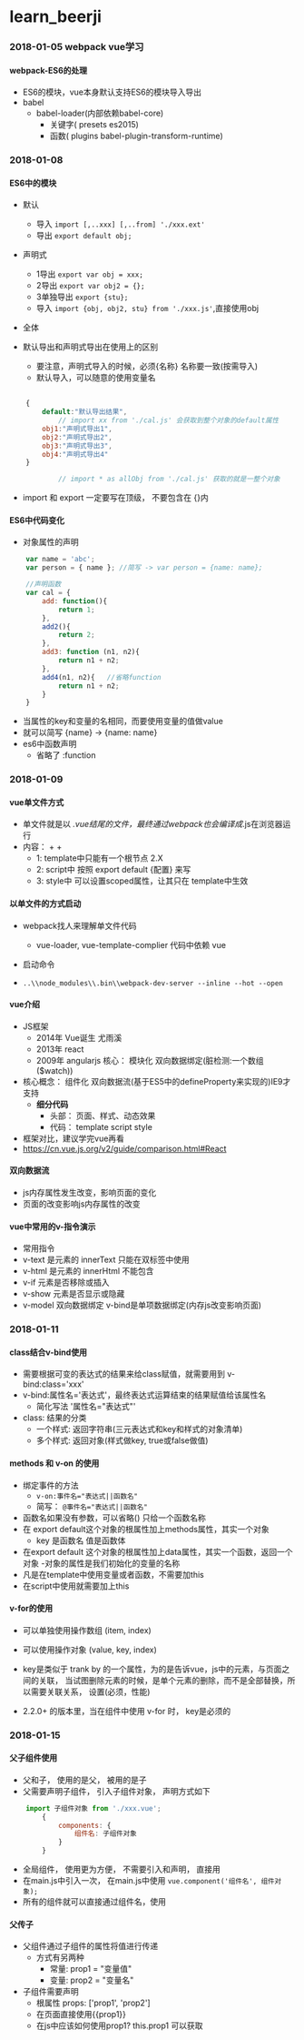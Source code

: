 # learn_beerji
### 2018-01-05 webpack vue学习

#### webpack-ES6的处理
* ES6的模块，vue本身默认支持ES6的模块导入导出
* babel
	- babel-loader(内部依赖babel-core)
		+ 关键字( presets es2015)
		+ 函数( plugins babel-plugin-transform-runtime)

### 2018-01-08

#### ES6中的模块
* 默认
	- 导入 `import [,..xxx] [,..from] './xxx.ext'`
	- 导出 `export default obj;`

* 声明式
	- 1导出 `export var obj = xxx;`
	- 2导出 `export var obj2 = {};`
	- 3单独导出 `export {stu};`
	- 导入 `import {obj, obj2, stu} from './xxx.js'`,直接使用obj
* 全体
* 默认导出和声明式导出在使用上的区别
	- 要注意，声明式导入的时候，必须{名称} 名称要一致(按需导入)
	- 默认导入，可以随意的使用变量名

```javascript
	
	{
		default:"默认导出结果",
			// import xx from './cal.js' 会获取到整个对象的default属性
		obj1:"声明式导出1",
		obj2:"声明式导出2",
		obj3:"声明式导出3",
		obj4:"声明式导出4"
	}

			// import * as allObj from './cal.js' 获取的就是一整个对象

```

* import 和 export 一定要写在顶级， 不要包含在 {}内

#### ES6中代码变化
* 对象属性的声明

```javascript 
	var name = 'abc';
	var person = { name }; //简写 -> var person = {name: name};

	//声明函数
	var cal = {
		add: function(){
			return 1;
		},
		add2(){
			return 2;
		},
		add3: function (n1, n2){
			return n1 + n2;
		},
		add4(n1, n2){	//省略function
			return n1 + n2;
		}
	}
```

* 当属性的key和变量的名相同，而要使用变量的值做value
* 就可以简写 {name} -> {name: name}
* es6中函数声明
	- 省略了 :function

### 2018-01-09

#### vue单文件方式
* 单文件就是以 *.vue结尾的文件，最终通过webpack也会编译成*.js在浏览器运行
* 内容： <template></template> + <script></script> + <style></style>
	- 1: template中只能有一个根节点 2.X
	- 2: script中 按照 export default {配置} 来写
	- 3: style中 可以设置scoped属性，让其只在 template中生效

#### 以单文件的方式启动
* webpack找人来理解单文件代码
	- vue-loader, vue-template-complier 代码中依赖 vue

* 启动命令
* `..\\node_modules\\.bin\\webpack-dev-server --inline --hot --open`

#### vue介绍
*  JS框架
	- 2014年 Vue诞生 尤雨溪
	- 2013年 react 
	- 2009年 angularjs  核心： 模块化 双向数据绑定(脏检测:一个数组($watch))
* 核心概念： 组件化 双向数据流(基于ES5中的defineProperty来实现的)IE9才支持
	- __细分代码__
		+ 头部： 页面、样式、动态效果
		+ 代码： template script style
* 框架对比，建议学完vue再看
* https://cn.vue.js.org/v2/guide/comparison.html#React

#### 双向数据流
* js内存属性发生改变，影响页面的变化
* 页面的改变影响js内存属性的改变

#### vue中常用的v-指令演示
* 常用指令
* v-text 是元素的 innerText 只能在双标签中使用
* v-html 是元素的 innerHtml 不能包含<!-- {{xxx}} -->
* v-if 元素是否移除或插入
* v-show 元素是否显示或隐藏
* v-model 双向数据绑定 v-bind是单项数据绑定(内存js改变影响页面)

### 2018-01-11

#### class结合v-bind使用
* 需要根据可变的表达式的结果来给class赋值，就需要用到 v-bind:class='xxx'
* v-bind:属性名='表达式'，最终表达式运算结束的结果赋值给该属性名
	- 简化写法 '属性名="表达式"'
* class: 结果的分类
	- 一个样式: 返回字符串(三元表达式和key和样式的对象清单)
	- 多个样式: 返回对象(样式做key, true或false做值)

#### methods 和 v-on 的使用
* 绑定事件的方法
	- `v-on:事件名="表达式||函数名"`
	- 简写： `@事件名="表达式||函数名"`
* 函数名如果没有参数，可以省略() 只给一个函数名称
* 在 export default这个对象的根属性加上methods属性，其实一个对象
	- key 是函数名 值是函数体
* 在export default 这个对象的根属性加上data属性，其实一个函数，返回一个对象
	-对象的属性是我们初始化的变量的名称
* 凡是在template中使用变量或者函数，不需要加this
* 在script中使用就需要加上this

#### v-for的使用
* 可以单独使用操作数组 (item, index)
* 可以使用操作对象 (value, key, index)

* key是类似于 trank by 的一个属性，为的是告诉vue，js中的元素，与页面之间的关联， 当试图删除元素的时候，是单个元素的删除，而不是全部替换，所以需要关联关系， 设置(必须，性能)
* 2.2.0+ 的版本里，当在组件中使用 v-for 时， key是必须的

### 2018-01-15

#### 父子组件使用
* 父和子， 使用的是父， 被用的是子
* 父需要声明子组件， 引入子组件对象， 声明方式如下

```javascript
	import 子组件对象 from './xxx.vue';
		{	
			components: {
				组件名: 子组件对象
			}
		}
```

* 全局组件， 使用更为方便， 不需要引入和声明， 直接用
* 在main.js中引入一次， 在main.js中使用 `vue.component('组件名', 组件对象);`
* 所有的组件就可以直接通过组件名，使用

#### 父传子
* 父组件通过子组件的属性将值进行传递
	- 方式有另两种
		+ 常量: prop1 = "变量值" 
		+ 变量: prop2 = "变量名"
* 子组件需要声明
	- 根属性 props: ['prop1', 'prop2']
	- 在页面直接使用{{prop1}}
	- 在js中应该如何使用prop1?  this.prop1 可以获取



